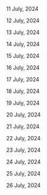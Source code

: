 11 July, 2024

12 July, 2024

13 July, 2024

14 July, 2024

15 July, 2024

16 July, 2024

17 July, 2024

18 July, 2024

19 July, 2024

20 July, 2024

21 July, 2024

22 July, 2024

23 July, 2024

24 July, 2024

25 July, 2024

26 July, 2024